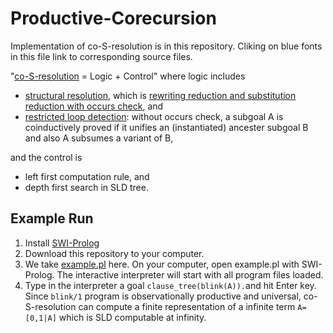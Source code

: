 # Productive-Corecursion
Implementation of co-S-resolution is in this repository.  Cliking on blue fonts in this file link to corresponding source files. 

"[co-S-resolution](co_s_reso_minimal.pl) = Logic + Control" where logic includes
* [structural resolution](s_reso_minimal.pl), which is [rewriting reduction and substitution reduction with occurs check](search_rule.pl), and
* [restricted loop detection](loop_detect.pl): without occurs check, a subgoal A is coinductively proved if it unifies an (instantiated) ancester subgoal B and also A subsumes a variant of B,

and the control is 
* left first computation rule, and
* depth first search in SLD tree.

## Example Run
1. Install [SWI-Prolog](http://www.swi-prolog.org/)
2. Download this repository to your computer.
3. We take [example.pl](example.pl) here. On your computer, open example.pl with SWI-Prolog. The interactive interpreter will start with all program files loaded. 
4. Type in the interpreter a goal `clause_tree(blink(A)).`and hit Enter key. Since `blink/1` program is observationally productive and universal, co-S-resolution can compute a finite representation of a infinite term `A=[0,1|A]` which is SLD computable at infinity.  
